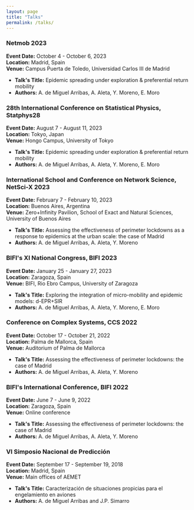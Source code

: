 ```yaml
---
layout: page
title: "Talks"
permalink: /talks/
---
```


### Netmob 2023
**Event Date:** October 4 - October 6, 2023  
**Location:** Madrid, Spain  
**Venue:** Campus Puerta de Toledo, Universidad Carlos III de Madrid  
- **Talk's Title:** Epidemic spreading under exploration & preferential return mobility  
- **Authors:** A. de Miguel Arribas, A. Aleta, Y. Moreno, E. Moro  

### 28th International Conference on Statistical Physics, Statphys28
**Event Date:** August 7 - August 11, 2023  
**Location:** Tokyo, Japan  
**Venue:** Hongo Campus, University of Tokyo  
- **Talk's Title:** Epidemic spreading under exploration & preferential return mobility  
- **Authors:** A. de Miguel Arribas, A. Aleta, Y. Moreno, E. Moro  

### International School and Conference on Network Science, NetSci-X 2023
**Event Date:** February 7 - February 10, 2023  
**Location:** Buenos Aires, Argentina  
**Venue:** Zero+Infinity Pavilion, School of Exact and Natural Sciences, University of Buenos Aires  
- **Talk's Title:** Assessing the effectiveness of perimeter lockdowns as a response to epidemics at the urban scale: the case of Madrid  
- **Authors:** A. de Miguel Arribas, A. Aleta, Y. Moreno  

### BIFI's XI National Congress, BIFI 2023
**Event Date:** January 25 - January 27, 2023  
**Location:** Zaragoza, Spain  
**Venue:** BIFI, Rio Ebro Campus, University of Zaragoza  
- **Talk's Title:** Exploring the integration of micro-mobility and epidemic models: d-EPR+SIR  
- **Authors:** A. de Miguel Arribas, A. Aleta, Y. Moreno, E. Moro  

### Conference on Complex Systems, CCS 2022
**Event Date:** October 17 - October 21, 2022  
**Location:** Palma de Mallorca, Spain  
**Venue:** Auditorium of Palma de Mallorca  
- **Talk's Title:** Assessing the effectiveness of perimeter lockdowns: the case of Madrid  
- **Authors:** A. de Miguel Arribas, A. Aleta, Y. Moreno  

### BIFI's International Conference, BIFI 2022
**Event Date:** June 7 - June 9, 2022  
**Location:** Zaragoza, Spain  
**Venue:** Online conference  
- **Talk's Title:** Assessing the effectiveness of perimeter lockdowns: the case of Madrid  
- **Authors:** A. de Miguel Arribas, A. Aleta, Y. Moreno  

### VI Simposio Nacional de Predicción
**Event Date:** September 17 - September 19, 2018  
**Location:** Madrid, Spain  
**Venue:** Main offices of AEMET  
- **Talk's Title:** Caracterización de situaciones propicias para el engelamiento en aviones  
- **Authors:** A. de Miguel Arribas and J.P. Simarro  

